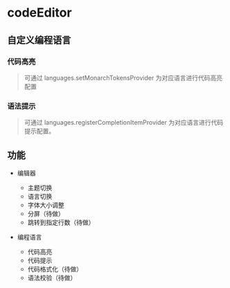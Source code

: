 # codeEditor

## 自定义编程语言

### 代码高亮

> 可通过 languages.setMonarchTokensProvider 为对应语言进行代码高亮配置

### 语法提示

> 可通过 languages.registerCompletionItemProvider 为对应语言进行代码提示配置。

## 功能

- 编辑器

  - 主题切换
  - 语言切换
  - 字体大小调整
  - 分屏（待做）
  - 跳转到指定行数（待做）

- 编程语言
  - 代码高亮
  - 代码提示
  - 代码格式化（待做）
  - 语法校验（待做）
